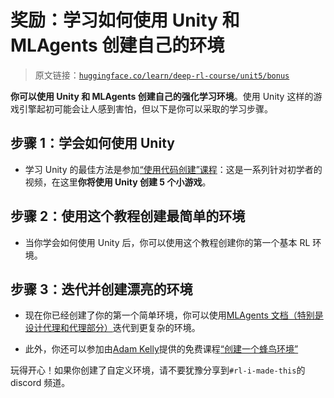 # 奖励：学习如何使用 Unity 和 MLAgents 创建自己的环境

> 原文链接：[`huggingface.co/learn/deep-rl-course/unit5/bonus`](https://huggingface.co/learn/deep-rl-course/unit5/bonus)

**你可以使用 Unity 和 MLAgents 创建自己的强化学习环境**。使用 Unity 这样的游戏引擎起初可能会让人感到害怕，但以下是你可以采取的学习步骤。

## 步骤 1：学会如何使用 Unity

+   学习 Unity 的最佳方法是参加[“使用代码创建”课程](https://learn.unity.com/course/create-with-code)：这是一系列针对初学者的视频，在这里**你将使用 Unity 创建 5 个小游戏**。

## 步骤 2：使用这个教程创建最简单的环境

+   当你学会如何使用 Unity 后，你可以使用这个教程创建你的第一个基本 RL 环境。

## 步骤 3：迭代并创建漂亮的环境

+   现在你已经创建了你的第一个简单环境，你可以使用[MLAgents 文档（特别是设计代理和代理部分）](https://github.com/Unity-Technologies/ml-agents/blob/release_20_docs/docs/)迭代到更复杂的环境。

+   此外，你还可以参加由[Adam Kelly](https://twitter.com/aktwelve)提供的免费课程[“创建一个蜂鸟环境”](https://learn.unity.com/course/ml-agents-hummingbirds)

玩得开心！如果你创建了自定义环境，请不要犹豫分享到`#rl-i-made-this`的 discord 频道。

